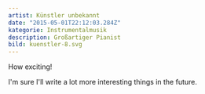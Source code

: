 ```yaml
---
artist: Künstler unbekannt
date: "2015-05-01T22:12:03.284Z"
kategorie: Instrumentalmusik
description: Großartiger Pianist
bild: kuenstler-8.svg
---
```


How exciting!

I'm sure I'll write a lot more interesting things in the future.


    

